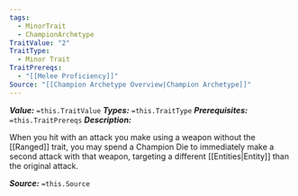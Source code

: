 ```yaml
---
tags:
  - MinorTrait
  - ChampionArchetype
TraitValue: "2"
TraitType:
  - Minor Trait
TraitPrereqs:
  - "[[Melee Proficiency]]"
Source: "[[Champion Archetype Overview|Champion Archetype]]"
---
```

***Value:*** `=this.TraitValue`
***Types:*** `=this.TraitType`
***Prerequisites:*** `=this.TraitPrereqs`
***Description:***

When you hit with an attack you make using a weapon without the [[Ranged]] trait, you may spend a Champion Die to immediately make a second attack with that weapon, targeting a different [[Entities|Entity]] than the original attack.

***Source:*** `=this.Source`
